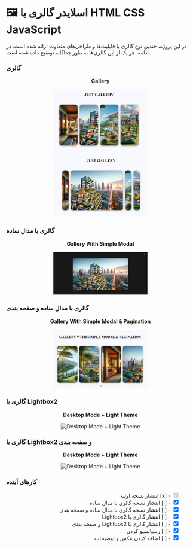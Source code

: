 # 🖼️ اسلایدر گالری‌ با HTML CSS JavaScript

در این پروژه، چندین نوع گالری با قابلیت‌ها و طراحی‌های متفاوت ارائه شده است. در ادامه، هر یک از این گالری‌ها به طور جداگانه توضیح داده شده است.

### گالری 

<p align="center">
  <strong> Gallery </strong>
</p>
<p align="center">
  <img src="Screenshots/Gallery1.png" width="50%" alt="Gallery1.png">
  <img src="Screenshots/Gallery2.png" width="50%" alt="Gallery2.png">
</p>


### گالری با مدال ساده
<p align="center">
  <strong>Gallery With Simple Modal</strong>
</p>
<p align="center">
  <img src="Screenshots/Gallery3.png" width="50%" alt="Gallery3.png">
</p>


### گالری با مدال ساده و صفحه بندی
<p align="center">
  <strong>Gallery With Simple Modal & Pagination</strong>
</p>
<p align="center">
  <img src="Screenshots/Gallery4.png" width="50%" alt="Desktop Mode + Light Theme">
</p>


### گالری با Lightbox2
<p align="center">
  <strong>Desktop Mode + Light Theme</strong>
</p>
<p align="center">
  <img src="Screenshot/ScreenShot1.jpg" width="50%" alt="Desktop Mode + Light Theme">
</p>


### گالری با Lightbox2 و صفحه بندی

<p align="center">
  <strong>Desktop Mode + Light Theme</strong>
</p>
<p align="center">
  <img src="Screenshot/ScreenShot1.jpg" width="50%" alt="Desktop Mode + Light Theme">
</p>

### کارهای آینده
<ul style="list-style-type: none;" dir="rtl">
    <li><input type="checkbox" checked disabled> - [x] انتشار نسخه اولیه </li>
    <li><input type="checkbox" checked> - [ ] انتشار نسخه گالری با مدال ساده </li>
    <li><input type="checkbox" checked> - [ ] انتشار نسخه گالری با مدال ساده و صفحه بندی </li>
    <li><input type="checkbox" checked> - [ ] انتشار گالری با Lightbox2 </li>
    <li><input type="checkbox" checked> - [ ] انتشار گالری با Lightbox2 و صفحه بندی </li>
    <li><input type="checkbox" checked> - [ ] رسپانسیو کردن </li>
    <li><input type="checkbox" checked> - [ ] اضافه کردن عکس و توضیحات </li>
</ul>

